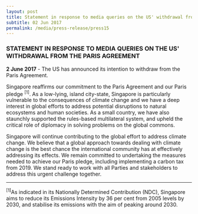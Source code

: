 ```yaml
---
layout: post
title: Statement in response to media queries on the US' withdrawal from the Paris Agreement
subtitle: 02 Jun 2017
permalink: /media/press-release/press15
---
```


### STATEMENT IN RESPONSE TO MEDIA QUERIES ON THE US' WITHDRAWAL FROM THE PARIS AGREEMENT

**2 June 2017** -  The US has announced its intention to withdraw from the Paris Agreement.

Singapore reaffirms our commitment to the Paris Agreement and our Paris pledge <sup>[1]</sup>. As a low-lying, island city-state, Singapore is particularly vulnerable to the consequences of climate change and we have a deep interest in global efforts to address potential disruptions to natural ecosystems and human societies. As a small country, we have also staunchly supported the rules-based multilateral system, and upheld the critical role of diplomacy in solving problems on the global commons.

Singapore will continue contributing to the global effort to address climate change. We believe that a global approach towards dealing with climate change is the best chance the international community has at effectively addressing its effects. We remain committed to undertaking the measures needed to achieve our Paris pledge, including implementing a carbon tax from 2019. We stand ready to work with all Parties and stakeholders to address this urgent challenge together.

___


<sup>[1]</sup>As indicated in its Nationally Determined Contribution (NDC), Singapore aims to reduce its Emissions Intensity by 36 per cent from 2005 levels by 2030, and stabilise its emissions with the aim of peaking around 2030.